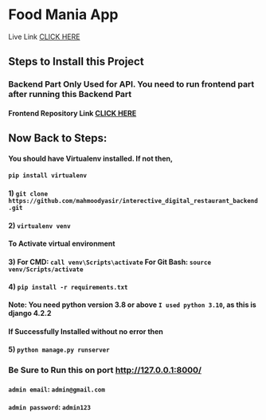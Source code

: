 # Food Mania App

Live Link  [CLICK HERE](https://food-mania-bd.netlify.app/)

## Steps to Install this Project

### Backend Part Only Used for API. You need to run frontend part after running this Backend Part

#### Frontend Repository Link  [CLICK HERE](https://github.com/mahmoodyasir/interective_digital_restaurant_frontend.git)

## Now Back to Steps:

#### You should have Virtualenv installed. If not then, 

####  `pip install virtualenv`

#### 1) `git clone https://github.com/mahmoodyasir/interective_digital_restaurant_backend.git`

#### 2) `virtualenv venv`

#### To Activate virtual environment
#### 3) For CMD: `call venv\Scripts\activate` For Git Bash: `source venv/Scripts/activate`        

#### 4) `pip install -r requirements.txt`  

**Note: You need python version 3.8 or above `I used python 3.10`, as this is django 4.2.2**

#### If Successfully Installed without no error then

#### 5) `python manage.py runserver`

### Be Sure to Run this on port http://127.0.0.1:8000/  

#### `admin email`: `admin@gmail.com`
#### `admin password`: `admin123`